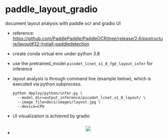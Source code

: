 # paddle_layout_gradio
document layout analysis with paddle ocr and gradio UI

- reference: https://github.com/PaddlePaddle/PaddleOCR/tree/release/2.6/ppstructure/layout#32-Install-paddledetection
- create conda virtual env under python 3.8
- use the pretrained_model ```picodet_lcnet_x1_0_fgd_layout_infer``` for inference
- layout analysis is through command line (example below), which is executed via python subprocess.
  ```
  python deploy/python/infer.py \
    --model_dir=output_inference/picodet_lcnet_x1_0_layout/ \
    --image_file=docs/images/layout.jpg \
    --device=CPU
  ```
- UI visualization is achieved by gradio

- <p align="center"><img src="https://github.com/er1czz/vmd/blob/master/paddleOCR_gradio_demo.JPG?raw=true" style = "border:10px solid white"></p>  

